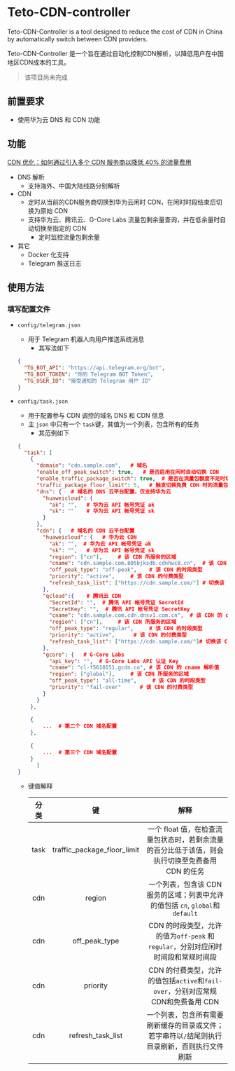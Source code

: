 # Teto-CDN-controller
Teto-CDN-Controller is a tool designed to reduce the cost of CDN in China by automatically switch between CDN providers.

Teto-CDN-Controller 是一个旨在通过自动化控制CDN解析，以降低用户在中国地区CDN成本的工具。

> 该项目尚未完成

## 前置要求

- 使用华为云 DNS 和 CDN 功能

## 功能

[CDN 优化：如何通过引入多个 CDN 服务商以降低 40% 的流量费用](https://blog.irain.in/archives/CDN-optimization-save-40-percentage-traffic-cost.html)

- DNS 解析
  - 支持海外、中国大陆线路分别解析
- CDN
  - 定时从当前的CDN服务商切换到华为云闲时 CDN，在闲时时段结束后切换为原始 CDN
  - 支持华为云、腾讯云、G-Core Labs 流量包剩余量查询，并在低余量时自动切换至指定的 CDN
    - 定时监控流量包剩余量
- 其它
  - Docker 化支持
  - Telegram 推送日志

## 使用方法

### 填写配置文件

- `config/telegram.json`

  - 用于 Telegram 机器人向用户推送系统消息
    - 其写法如下

  ```json
  {
    "TG_BOT_API": "https://api.telegram.org/bot",
    "TG_BOT_TOKEN": "你的 Telegram BOT Token",
    "TG_USER_ID": "接受通知的 Telegram 用户 ID"
  }
  ```

- `config/task.json`

  - 用于配置参与 CDN 调控的域名 DNS 和 CDN 信息
  - 主 `json` 中只有一个 `task`键，其值为一个列表，包含所有的任务
    - 其范例如下

  ```json
  {
    "task": [
      {
        "domain": "cdn.sample.com",   # 域名
        "enable_off_peak_switch": true,   # 是否启用在闲时自动切换 CDN 
        "enable_traffic_package_switch": true,  # 是否在流量包额度不足时切换至免费 CDN 
        "traffic_package_floor_limit": 5,   # 触发切换免费 CDN 时的流量包额度阈值
        "dns": {   # 域名的 DNS 云平台配置，仅支持华为云
          "huaweicloud": {   
            "ak": "",   # 华为云 API 帐号凭证 ak
            "sk": ""    # 华为云 API 帐号凭证 sk
          }
        },
        "cdn": {   # 域名的 CDN 云平台配置
          "huaweicloud": {   # 华为云 CDN
            "ak": "",  # 华为云 API 帐号凭证 ak
            "sk": "",   # 华为云 API 帐号凭证 sk
            "region": ["cn"],     # 该 CDN 所服务的区域
            "cname": "cdn.sample.com.805bjksdb.cdnhwc8.cn",  # 该 CDN 的 cname 解析值
            "off_peak_type": "off-peak",    # 该 CDN 的时段类型
            "priority": "active",     # 该 CDN 的付费类型
            "refresh_task_list": ["https://cdn.sample.com/"] # 切换该 CDN 时执行的刷新任务
          },
          "qcloud":{    # 腾讯云 CDN
            "SecretId": "",  # 腾讯 API 帐号凭证 SecretId
            "SecretKey": "",  # 腾讯 API 帐号凭证 SecretKey
            "cname": "cdn.sample.com.cdn.dnsv1.com.cn",  # 该 CDN 的 cname 解析值
            "region": ["cn"],     # 该 CDN 所服务的区域
            "off_peak_type": "regular",     # 该 CDN 的时段类型
            "priority": "active",      # 该 CDN 的付费类型
            "refresh_task_list": ["https://cdn.sample.com/"]# 切换该 CDN 时执行的刷新任务
          },
          "gcore": {   # G-Core Labs
            "api_key": "",  # G-Core Labs API 认证 Key
            "cname": "cl-f5610151.gcdn.co", # 该 CDN 的 cname 解析值
            "region": ["global"],     # 该 CDN 所服务的区域
            "off_peak_type": "all-time",     # 该 CDN 的时段类型
            "priority": "fail-over"      # 该 CDN 的付费类型
          }
        }
      },
        
      {
          ...  # 第二个 CDN 域名配置
      },
        
      {
          ...  # 第三个 CDN 域名配置  
      }
        ]
  }
  ```

  - 键值解释

    | 分类 |             键              |                             解释                             |
    | :--: | :-------------------------: | :----------------------------------------------------------: |
    | task | traffic_package_floor_limit | 一个 float 值，在检查流量包状态时，若剩余流量的百分比低于该值，则会执行切换至免费备用 CDN 的任务 |
    | cdn  |           region            | 一个列表，包含该 CDN 服务的区域；列表中允许的值包括 `cn`, `global`和`default` |
    | cdn  |        off_peak_type        | CDN 的时段类型，允许的值为`off-peak` 和 `regular`，分别对应闲时时间段和常规时间段 |
    | cdn  |          priority           | CDN 的付费类型，允许的值包括`active`和`fail-over`，分别对应常规CDN和免费备用 CDN |
    | cdn  |      refresh_task_list      | 一个列表，包含所有需要刷新缓存的目录或文件；若字串符以`/`结尾则执行目录刷新，否则执行文件刷新 |

    

